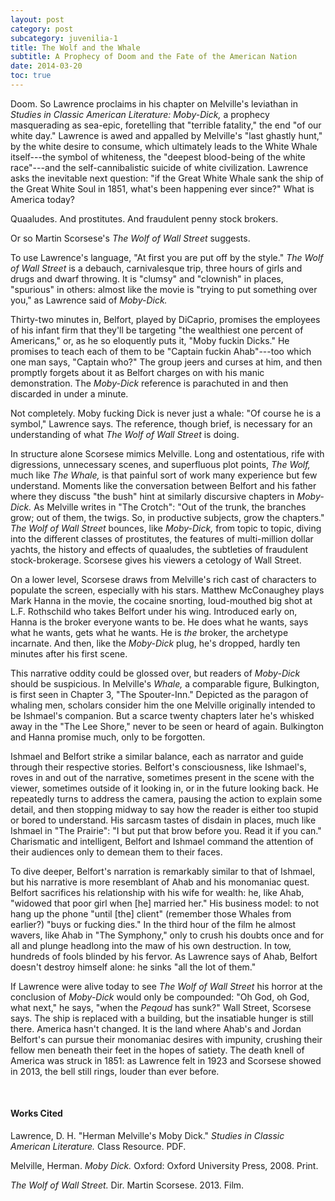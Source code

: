 ```yaml
---
layout: post
category: post
subcategory: juvenilia-1
title: The Wolf and the Whale
subtitle: A Prophecy of Doom and the Fate of the American Nation
date: 2014-03-20
toc: true
---
```


Doom. So Lawrence proclaims in his chapter on Melville's leviathan in *Studies in Classic American Literature: Moby-Dick,* a prophecy masquerading as sea-epic, foretelling that "terrible fatality," the end "of our white day." Lawrence is awed and appalled by Melville's "last ghastly hunt," by the white desire to consume, which ultimately leads to the White Whale itself---the symbol of whiteness, the "deepest blood-being of the white race"---and the self-cannibalistic suicide of white civilization. Lawrence asks the inevitable next question: "if the Great White Whale sank the ship of the Great White Soul in 1851, what's been happening ever since?" What is America today?

Quaaludes. And prostitutes. And fraudulent penny stock brokers.

Or so Martin Scorsese's *The Wolf of Wall Street* suggests.

To use Lawrence's language, "At first you are put off by the style." *The Wolf of Wall Street* is a debauch, carnivalesque trip, three hours of girls and drugs and dwarf throwing. It is "clumsy" and "clownish" in places, "spurious" in others: almost like the movie is "trying to put something over you," as Lawrence said of *Moby-Dick.*

Thirty-two minutes in, Belfort, played by DiCaprio, promises the employees of his infant firm that they'll be targeting "the wealthiest one percent of Americans," or, as he so eloquently puts it, "Moby fuckin Dicks." He promises to teach each of them to be "Captain fuckin Ahab"---too which one man says, "Captain who?" The group jeers and curses at him, and then promptly forgets about it as Belfort charges on with his manic demonstration. The *Moby-Dick* reference is parachuted in and then discarded in under a minute.

Not completely. Moby fucking Dick is never just a whale: "Of course he is a symbol," Lawrence says. The reference, though brief, is necessary for an understanding of what *The Wolf of Wall Street* is doing.

In structure alone Scorsese mimics Melville. Long and ostentatious, rife with digressions, unnecessary scenes, and superfluous plot points, *The Wolf,* much like *The Whale,* is that painful sort of work many experience but few understand. Moments like the conversation between Belfort and his father where they discuss "the bush" hint at similarly discursive chapters in *Moby-Dick.* As Melville writes in "The Crotch": "Out of the trunk, the branches grow; out of them, the twigs. So, in productive subjects, grow the chapters." *The Wolf of Wall Street* bounces, like *Moby-Dick,* from topic to topic, diving into the different classes of prostitutes, the features of multi-million dollar yachts, the history and effects of quaaludes, the subtleties of fraudulent stock-brokerage. Scorsese gives his viewers a cetology of Wall Street.

On a lower level, Scorsese draws from Melville's rich cast of characters to populate the screen, especially with his stars. Matthew McConaughey plays Mark Hanna in the movie, the cocaine snorting, loud-mouthed big shot at L.F. Rothschild who takes Belfort under his wing. Introduced early on, Hanna is the broker everyone wants to be. He does what he wants, says what he wants, gets what he wants. He is *the* broker, the archetype incarnate. And then, like the *Moby-Dick* plug, he's dropped, hardly ten minutes after his first scene.

This narrative oddity could be glossed over, but readers of *Moby-Dick* should be suspicious. In Melville's *Whale,* a comparable figure, Bulkington, is first seen in Chapter 3, "The Spouter-Inn." Depicted as the paragon of whaling men, scholars consider him the one Melville originally intended to be Ishmael's companion. But a scarce twenty chapters later he's whisked away in the "The Lee Shore," never to be seen or heard of again. Bulkington and Hanna promise much, only to be forgotten.

Ishmael and Belfort strike a similar balance, each as narrator and guide through their respective stories. Belfort's consciousness, like Ishmael's, roves in and out of the narrative, sometimes present in the scene with the viewer, sometimes outside of it looking in, or in the future looking back. He repeatedly turns to address the camera, pausing the action to explain some detail, and then stopping midway to say how the reader is either too stupid or bored to understand. His sarcasm tastes of disdain in places, much like Ishmael in "The Prairie": "I but put that brow before you. Read it if you can." Charismatic and intelligent, Belfort and Ishmael command the attention of their audiences only to demean them to their faces.

To dive deeper, Belfort's narration is remarkably similar to that of Ishmael, but his narrative is more resemblant of Ahab and his monomaniac quest. Belfort sacrifices his relationship with his wife for wealth: he, like Ahab, "widowed that poor girl when \[he\] married her." His business model: to not hang up the phone "until \[the\] client" (remember those Whales from earlier?) "buys or fucking dies." In the third hour of the film he almost wavers, like Ahab in "The Symphony," only to crush his doubts once and for all and plunge headlong into the maw of his own destruction. In tow, hundreds of fools blinded by his fervor. As Lawrence says of Ahab, Belfort doesn't destroy himself alone: he sinks "all the lot of them."

If Lawrence were alive today to see *The Wolf of Wall Street* his horror at the conclusion of *Moby-Dick* would only be compounded: "Oh God, oh God, what next," he says, "when the *Peqoud* has sunk?" Wall Street, Scorsese says. The ship is replaced with a building, but the insatiable hunger is still there. America hasn't changed. It is the land where Ahab's and Jordan Belfort's can pursue their monomaniac desires with impunity, crushing their fellow men beneath their feet in the hopes of satiety. The death knell of America was struck in 1851: as Lawrence felt in 1923 and Scorsese showed in 2013, the bell still rings, louder than ever before.

<br>

#### Works Cited

Lawrence, D. H. "Herman Melville's Moby Dick." *Studies in Classic American Literature.* Class Resource. PDF.

Melville, Herman. *Moby Dick.* Oxford: Oxford University Press, 2008. Print.

*The Wolf of Wall Street.* Dir. Martin Scorsese. 2013. Film.
